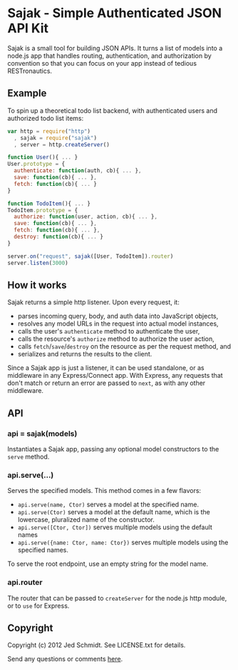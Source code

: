 Sajak - Simple Authenticated JSON API Kit
=========================================

Sajak is a small tool for building JSON APIs. It turns a list of models into a node.js app that handles routing, authentication, and authorization by convention so that you can focus on your app instead of tedious RESTronautics.

Example
-------

To spin up a theoretical todo list backend, with authenticated users and authorized todo list items:

```javascript
var http = require("http")
  , sajak = require("sajak")
  , server = http.createServer()

function User(){ ... }
User.prototype = {
  authenticate: function(auth, cb){ ... },
  save: function(cb){ ... },
  fetch: function(cb){ ... }
}

function TodoItem(){ ... }
TodoItem.prototype = {
  authorize: function(user, action, cb){ ... },
  save: function(cb){ ... },
  fetch: function(cb){ ... },
  destroy: function(cb){ ... }
}

server.on("request", sajak([User, TodoItem]).router)
server.listen(3000)
```

How it works
------------

Sajak returns a simple http listener. Upon every request, it:

- parses incoming query, body, and auth data into JavaScript objects,
- resolves any model URLs in the request into actual model instances,
- calls the user's `authenticate` method to authenticate the user,
- calls the resource's `authorize` method to authorize the user action,
- calls `fetch`/`save`/`destroy` on the resource as per the request method, and
- serializes and returns the results to the client.

Since a Sajak app is just a listener, it can be used standalone, or as middleware in any Express/Connect app. With Express, any requests that don't match or return an error are passed to `next`, as with any other middleware.

API
---

### api = sajak(models)

Instantiates a Sajak app, passing any optional model constructors to the `serve` method.

### api.serve(...)

Serves the specified models. This method comes in a few flavors:

- `api.serve(name, Ctor)` serves a model at the specified name.
- `api.serve(Ctor)` serves a model at the default name, which is the lowercase, pluralized name of the constructor.
- `api.serve([Ctor, Ctor])` serves multiple models using the default names
- `api.serve({name: Ctor, name: Ctor})` serves multiple models using the specified names.

To serve the root endpoint, use an empty string for the model name.

### api.router

The router that can be passed to `createServer` for the node.js http module, or to `use` for Express.

Copyright
---------

Copyright (c) 2012 Jed Schmidt. See LICENSE.txt for details.

Send any questions or comments [here][twitter].

[twitter]: http://twitter.com/jedschmidt
